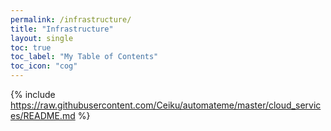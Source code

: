 ```yaml
---
permalink: /infrastructure/
title: "Infrastructure"
layout: single
toc: true
toc_label: "My Table of Contents"
toc_icon: "cog"
---
```


{% include https://raw.githubusercontent.com/Ceiku/automateme/master/cloud_services/README.md %}
